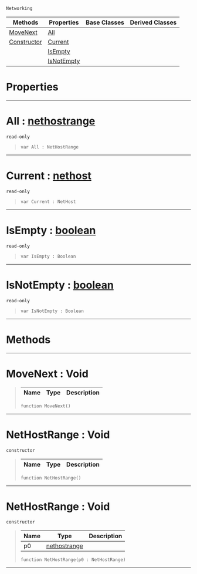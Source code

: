  `Networking`

|Methods|Properties|Base Classes|Derived Classes|
|---|---|---|---|
|[MoveNext](nethostrange.md#movenext-void)|[All](nethostrange.md#all-zilch-engine-document)| | |
|[Constructor](nethostrange.md#nethostrange-void)|[Current](nethostrange.md#current-zilch-engine-docu)| | |
| |[IsEmpty](nethostrange.md#isempty-zilch-engine-docu)| | |
| |[IsNotEmpty](nethostrange.md#isnotempty-zilch-engine-d)| | |


 #  Properties


---  
 #  All : [nethostrange](nethostrange.md)

 `read-only`

> 
> ```TS:Nada
> var All : NetHostRange


---  
 #  Current : [nethost](nethost.md)

 `read-only`

> 
> ```TS:Nada
> var Current : NetHost


---  
 #  IsEmpty : [boolean](../nada_base_types/boolean.md)

 `read-only`

> 
> ```TS:Nada
> var IsEmpty : Boolean


---  
 #  IsNotEmpty : [boolean](../nada_base_types/boolean.md)

 `read-only`

> 
> ```TS:Nada
> var IsNotEmpty : Boolean


---  
 #  Methods


---  
 #  MoveNext : Void

> 
> |Name|Type|Description|
> |---|---|---|
> ```TS:Nada
> function MoveNext()
> ``` 


---  
 #  NetHostRange : Void

 `constructor`

> 
> |Name|Type|Description|
> |---|---|---|
> ```TS:Nada
> function NetHostRange()
> ``` 


---  
 #  NetHostRange : Void

 `constructor`

> 
> |Name|Type|Description|
> |---|---|---|
> |p0|[nethostrange](nethostrange.md)| |
> ```TS:Nada
> function NetHostRange(p0 : NetHostRange)
> ``` 


---  
 

 